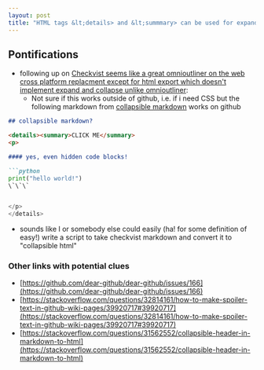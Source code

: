 ```yaml
---
layout: post
title: "HTML tags &lt;details> and &lt;summmary> can be used for expand/collapse with disclosure triangles for 'collapsible HTMK'"
---
```

## Pontifications

* following up on [Checkvist seems like a great omnioutliner on the web cross platform replacment except for html export which doesn't implement expand and collapse unlike omnioutliner](http://rolandtanglao.com/2018/11/25/p1-checkvist-webapp-for-outlining-good-so-far/):
  * Not sure if this works outside of github, i.e. if i need CSS but the following markdown from [collapsible markdown](https://gist.github.com/joyrexus/16041f2426450e73f5df9391f7f7ae5f) works on github

```md
## collapsible markdown?

<details><summary>CLICK ME</summary>
<p>

#### yes, even hidden code blocks!

```python
print("hello world!")
\`\`\`


</p>
</details>
```
  * sounds like I or somebody else could easily (ha! for some definition of easy!) write a script to take checkvist markdown and convert it to "collapsible html"
  
### Other links with potential clues

* [https://github.com/dear-github/dear-github/issues/166](https://github.com/dear-github/dear-github/issues/166)
* [https://stackoverflow.com/questions/32814161/how-to-make-spoiler-text-in-github-wiki-pages/39920717#39920717](https://stackoverflow.com/questions/32814161/how-to-make-spoiler-text-in-github-wiki-pages/39920717#39920717)
* [https://stackoverflow.com/questions/31562552/collapsible-header-in-markdown-to-html](https://stackoverflow.com/questions/31562552/collapsible-header-in-markdown-to-html)
